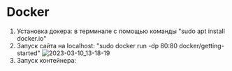 # Docker

1. Установка докера: в терминале с помощью команды "sudo apt install docker.io"
2. Запуск сайта на localhost: "sudo docker run -dp 80:80 docker/getting-started"
![2023-03-10_13-18-19](https://user-images.githubusercontent.com/126862546/224290984-dc658f0e-aae5-41b9-8d39-f76138a640b8.png)
3. Запуск контейнера:

